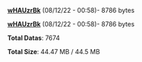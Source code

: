 [**wHAUzrBk**](/data/wHAUzrBk.txt) (08/12/22 - 00:58)- 8786 bytes

[**wHAUzrBk**](/data/wHAUzrBk.txt) (08/12/22 - 00:58)- 8786 bytes

**Total Datas**: 7674

**Total Size**: 44.47 MB / 44.5 MB